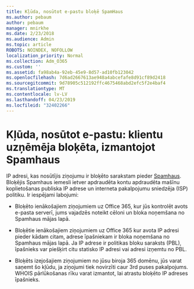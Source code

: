 ```yaml
---
title: Kļūda, nosūtot e-pastu bloķē SpamHaus
ms.author: pebaum
author: pebaum
manager: mnirkhe
ms.date: 2/23/2018
ms.audience: Admin
ms.topic: article
ROBOTS: NOINDEX, NOFOLLOW
localization_priority: Normal
ms.collection: Adm_O365
ms.custom: ''
ms.assetid: fa98ab4a-92eb-45e9-8d57-ad10fb123042
ms.openlocfilehash: 7d6ad2667613ae948a4abcefafe8d91cf89d2418
ms.sourcegitcommit: 9d78905c512192ffc4675468abd2efc5f2e4baf4
ms.translationtype: MT
ms.contentlocale: lv-LV
ms.lasthandoff: 04/23/2019
ms.locfileid: "32402266"
---
```

# <a name="error-sending-email-client-host-blocked-using-spamhaus"></a>Kļūda, nosūtot e-pastu: klientu uzņēmēja bloķēta, izmantojot Spamhaus

IP adresi, kas nosūtījis ziņojumu ir bloķēto sarakstam pieder [Spamhaus](https://go.microsoft.com/fwlink/p/?linkid=123245). Bloķējis Spamhaus iemesli ietver apdraudēta kontu apdraudēta mašīnu koplietošanas publiska IP adrese un interneta pakalpojumu sniedzēja (ISP) politiku. Ir iespējami labojumi:
  
- Bloķēto ienākošajiem ziņojumiem uz Office 365, kur jūs kontrolēt avots e-pasta serverī, jums vajadzēs noteikt cēloni un bloka noņemšana no Spamhaus mājas lapā.
    
- Bloķētie ienākošajiem ziņojumiem uz Office 365 kur avota IP adresi pieder kādam citam, adrese īpašniekam ir bloka noņemšana no Spamhaus mājas lapā. Ja IP adrese ir politikas bloku saraksts (PBL), īpašnieks var piešķirt citu statisko IP adresi vai adresi izņemtu no PBL.
    
- Bloķēts izejošajiem ziņojumiem no jūsu biroja 365 domēnu, jūs varat saņemt šo kļūdu, ja ziņojumi tiek novirzīti caur 3rd puses pakalpojums. WHOIS pārlūkošanas rīku varat izmantot, lai atrastu bloķēto IP adreses īpašnieks.
    

